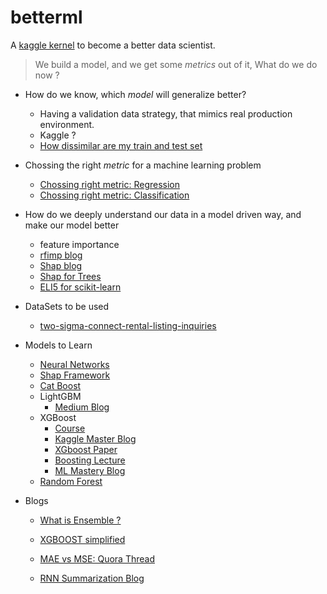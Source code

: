 # betterml

A [kaggle kernel](https://www.kaggle.com/vineetsingh1/betterml/edit) to become a better data scientist.

> We build a model, and we get some *metrics* out of it, What do we do now ? 

- How do we know, which *model* will generalize better?
  - Having a validation data strategy, that mimics real production environment. 
  - Kaggle ? 
  - [How dissimilar are my train and test set](https://towardsdatascience.com/how-dis-similar-are-my-train-and-test-data-56af3923de9b)
- Chossing the right *metric* for a machine learning problem
  - [Chossing right metric: Regression](https://towardsdatascience.com/choosing-the-right-metric-for-machine-learning-models-part-1-a99d7d7414e4)
  - [Chossing right metric: Classification](https://towardsdatascience.com/choosing-the-right-metric-for-evaluating-machine-learning-models-part-2-86d5649a5428)
  
- How do we deeply understand our data in a model driven way, and make our model better
  - feature importance
  - [rfimp blog](http://parrt.cs.usfca.edu/doc/rf-importance/index.html)
  - [Shap blog](https://towardsdatascience.com/interpretable-machine-learning-with-xgboost-9ec80d148d27)
  - [Shap for Trees](https://arxiv.org/pdf/1802.03888.pdf)
  - [ELI5 for scikit-learn](http://eli5.readthedocs.io/en/latest/tutorials/xgboost-titanic.html)
  
  
- DataSets to be used 
  - [two-sigma-connect-rental-listing-inquiries](https://www.kaggle.com/c/two-sigma-connect-rental-listing-inquiries/data)
  
- Models to Learn
  - [Neural Networks](http://course.fast.ai) 
  - [Shap Framework](https://github.com/slundberg/shap)
  - [Cat Boost](https://towardsdatascience.com/catboost-vs-light-gbm-vs-xgboost-5f93620723db) 
  - LightGBM
    - [Medium Blog](https://medium.com/@pushkarmandot/https-medium-com-pushkarmandot-what-is-lightgbm-how-to-implement-it-how-to-fine-tune-the-parameters-60347819b7fc)
  - XGBoost 
    - [Course](http://education.parrotprediction.teachable.com/courses/78878/lectures/1137863)
    - [Kaggle Master Blog](http://blog.kaggle.com/2017/01/23/a-kaggle-master-explains-gradient-boosting/)
    - [XGboost Paper](http://www.kdd.org/kdd2016/papers/files/rfp0697-chenAemb.pdf)
    - [Boosting Lecture](https://www.youtube.com/watch?v=wPqtzj5VZus)
    - [ML Mastery Blog](https://machinelearningmastery.com/gentle-introduction-xgboost-applied-machine-learning/)
  - [Random Forest](http://forums.fast.ai/t/another-treat-early-access-to-intro-to-machine-learning-videos/6826)

- Blogs
  - [What is Ensemble ?](https://quantdare.com/what-is-the-difference-between-bagging-and-boosting/)
  - [XGBOOST simplified](https://www.kaggle.com/grroverpr/gradient-boosting-simplified/code)
  - [MAE vs MSE: Quora Thread](https://www.quora.com/How-would-a-model-change-if-we-minimized-absolute-error-instead-of-squared-error-What-about-the-other-way-around)

  - [RNN Summarization Blog](http://www.abigailsee.com/2017/04/16/taming-rnns-for-better-summarization.html)
